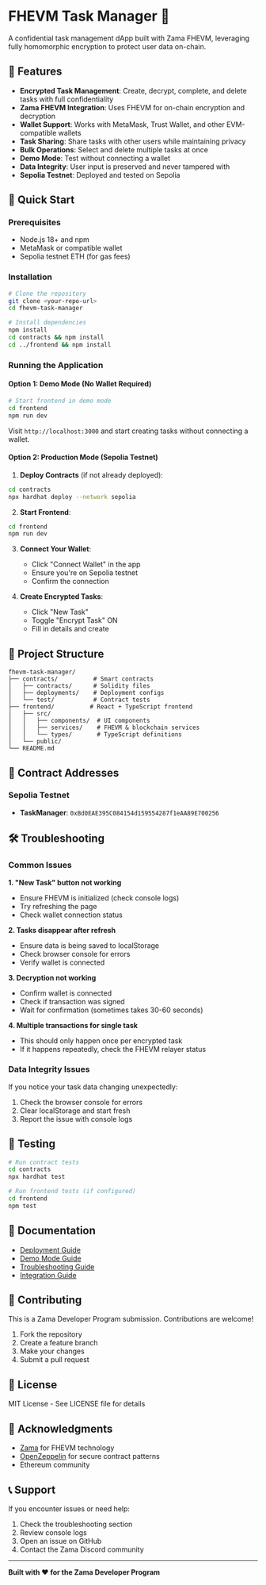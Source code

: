 # FHEVM Task Manager 🔐

A confidential task management dApp built with Zama FHEVM, leveraging fully homomorphic encryption to protect user data on-chain.

## 🎯 Features

- **Encrypted Task Management**: Create, decrypt, complete, and delete tasks with full confidentiality
- **Zama FHEVM Integration**: Uses FHEVM for on-chain encryption and decryption
- **Wallet Support**: Works with MetaMask, Trust Wallet, and other EVM-compatible wallets
- **Task Sharing**: Share tasks with other users while maintaining privacy
- **Bulk Operations**: Select and delete multiple tasks at once
- **Demo Mode**: Test without connecting a wallet
- **Data Integrity**: User input is preserved and never tampered with
- **Sepolia Testnet**: Deployed and tested on Sepolia

## 🚀 Quick Start

### Prerequisites

- Node.js 18+ and npm
- MetaMask or compatible wallet
- Sepolia testnet ETH (for gas fees)

### Installation

```bash
# Clone the repository
git clone <your-repo-url>
cd fhevm-task-manager

# Install dependencies
npm install
cd contracts && npm install
cd ../frontend && npm install
```

### Running the Application

#### Option 1: Demo Mode (No Wallet Required)

```bash
# Start frontend in demo mode
cd frontend
npm run dev
```

Visit `http://localhost:3000` and start creating tasks without connecting a wallet.

#### Option 2: Production Mode (Sepolia Testnet)

1. **Deploy Contracts** (if not already deployed):

```bash
cd contracts
npx hardhat deploy --network sepolia
```

2. **Start Frontend**:

```bash
cd frontend
npm run dev
```

3. **Connect Your Wallet**:
   - Click "Connect Wallet" in the app
   - Ensure you're on Sepolia testnet
   - Confirm the connection

4. **Create Encrypted Tasks**:
   - Click "New Task"
   - Toggle "Encrypt Task" ON
   - Fill in details and create

## 📁 Project Structure

```
fhevm-task-manager/
├── contracts/          # Smart contracts
│   ├── contracts/      # Solidity files
│   ├── deployments/    # Deployment configs
│   └── test/           # Contract tests
├── frontend/          # React + TypeScript frontend
│   ├── src/
│   │   ├── components/  # UI components
│   │   ├── services/    # FHEVM & blockchain services
│   │   └── types/       # TypeScript definitions
│   └── public/
└── README.md
```

## 🔐 Contract Addresses

### Sepolia Testnet
- **TaskManager**: `0xBd0EAE395C084154d159554287f1eAA89E700256`

## 🛠️ Troubleshooting

### Common Issues

**1. "New Task" button not working**
- Ensure FHEVM is initialized (check console logs)
- Try refreshing the page
- Check wallet connection status

**2. Tasks disappear after refresh**
- Ensure data is being saved to localStorage
- Check browser console for errors
- Verify wallet is connected

**3. Decryption not working**
- Confirm wallet is connected
- Check if transaction was signed
- Wait for confirmation (sometimes takes 30-60 seconds)

**4. Multiple transactions for single task**
- This should only happen once per encrypted task
- If it happens repeatedly, check the FHEVM relayer status

### Data Integrity Issues

If you notice your task data changing unexpectedly:
1. Check the browser console for errors
2. Clear localStorage and start fresh
3. Report the issue with console logs

## 🧪 Testing

```bash
# Run contract tests
cd contracts
npx hardhat test

# Run frontend tests (if configured)
cd frontend
npm test
```

## 📝 Documentation

- [Deployment Guide](./DEPLOYMENT_GUIDE.md)
- [Demo Mode Guide](./frontend/DEMO_MODE_GUIDE.md)
- [Troubleshooting Guide](./frontend/TROUBLESHOOTING.md)
- [Integration Guide](./INTEGRATION_GUIDE.md)

## 🤝 Contributing

This is a Zama Developer Program submission. Contributions are welcome!

1. Fork the repository
2. Create a feature branch
3. Make your changes
4. Submit a pull request

## 📄 License

MIT License - See LICENSE file for details

## 🙏 Acknowledgments

- [Zama](https://zama.ai/) for FHEVM technology
- [OpenZeppelin](https://openzeppelin.com/) for secure contract patterns
- Ethereum community

## 📞 Support

If you encounter issues or need help:
1. Check the troubleshooting section
2. Review console logs
3. Open an issue on GitHub
4. Contact the Zama Discord community

---

**Built with ❤️ for the Zama Developer Program**
